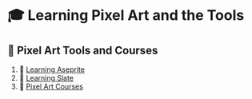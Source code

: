 # :mortar_board: Learning Pixel Art and the Tools

## :beginner: Pixel Art Tools and Courses

1. :file_folder: [Learning Aseprite](learning-aseprite/)
2. :file_folder: [Learning Slate](learning-slate/)
3. :file_folder: [Pixel Art Courses](pixel-art-courses/)
